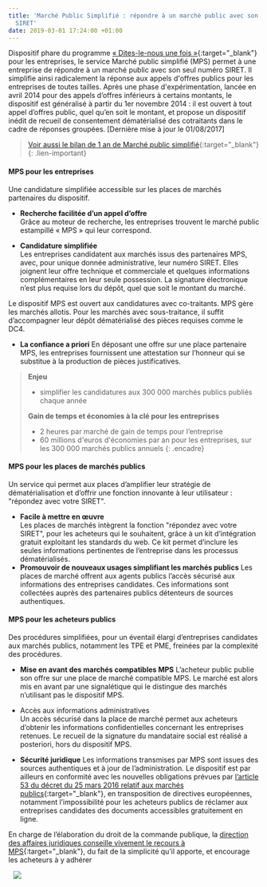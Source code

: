 ```yaml
---
title: 'Marché Public Simplifié : répondre à un marché public avec son seul numéro
  SIRET'
date: 2019-03-01 17:24:00 +01:00
---
```


Dispositif phare du programme [« Dites-le-nous une fois »](https://www.modernisation.gouv.fr/home/dites-le-nous-une-fois-un-programme-pour-simplifier-la-vie-des-entreprises){:target="_blank"} pour les entreprises, le service Marché public simplifié (MPS) permet à une entreprise de répondre à un marché public avec son seul numéro SIRET. Il simplifie ainsi radicalement la réponse aux appels d'offres publics pour les entreprises de toutes tailles. Après une phase d'expérimentation, lancée en avril 2014 pour des appels d’offres inférieurs à certains montants, le dispositif est généralisé à partir du 1er novembre 2014 : il est ouvert à tout appel d’offres public, quel qu’en soit le montant, et propose un dispositif inédit de recueil de consentement dématérialisé des cotraitants dans le cadre de réponses groupées. [Dernière mise à jour le 01/08/2017]

> [Voir aussi le bilan de 1 an de Marché public simplifié](https://www.modernisation.gouv.fr/home/1-an-de-marche-public-simplifie-mps-premier-bilan){:target="_blank"}
{: .lien-important}

#### MPS pour les entreprises

Une candidature simplifiée accessible sur les places de marchés partenaires du dispositif.
* **Recherche facilitée d’un appel d’offre**<br>
Grâce au moteur de recherche, les entreprises trouvent le marché public estampillé « MPS » qui leur correspond.

* **Candidature simplifiée**<br>
Les entreprises candidatent aux marchés issus des partenaires MPS, avec, pour unique donnée administrative, leur numéro SIRET. Elles joignent leur offre technique et commerciale et quelques informations complémentaires en leur seule possession. La signature électronique n’est plus requise lors du dépôt, quel que soit le montant du marché.

Le dispositif MPS est ouvert aux candidatures avec co-traitants. MPS gère les marchés allotis. Pour les marchés avec sous-traitance, il suffit d’accompagner leur dépôt dématérialisé des pièces requises comme le DC4.

* **La confiance a priori**
En déposant une offre sur une place partenaire MPS, les entreprises fournissent une attestation sur l’honneur qui se substitue à la production de pièces justificatives.

> **Enjeu**
> * simplifier les candidatures aux 300 000 marchés publics publiés chaque année
> 
> **Gain de temps et économies à la clé pour les entreprises**
> * 2 heures par marché de gain de temps pour l’entreprise
> * 60 millions d'euros d'économies par an pour les entreprises, sur les 300 000 marchés publics annuels
{: .encadre}

#### MPS pour les places de marchés publics
Un service qui permet aux places d’amplifier leur stratégie de dématérialisation et d’offrir une fonction innovante à leur utilisateur : "répondez avec votre SIRET".

* **Facile à mettre en œuvre**<br>
Les places de marchés intègrent la fonction "répondez avec votre SIRET", pour les acheteurs qui le souhaitent, grâce à un kit d’intégration gratuit exploitant les standards du web. Ce kit permet d’inclure les seules informations pertinentes de l’entreprise dans les processus dématérialisés.
* **Promouvoir de nouveaux usages simplifiant les marchés publics**
Les places de marché offrent aux agents publics l’accès sécurisé aux informations des entreprises candidates. Ces informations sont collectées auprès des partenaires publics détenteurs de sources authentiques.

#### MPS pour les acheteurs publics
Des procédures simplifiées, pour un éventail élargi d’entreprises candidates aux marchés publics, notamment les TPE et PME, freinées par la complexité des procédures.

* **Mise en avant des marchés compatibles MPS**
L’acheteur public publie son offre sur une place de marché compatible MPS. Le marché est alors mis en avant par une signalétique qui le distingue des marchés n’utilisant pas le dispositif MPS.

* Accès aux informations administratives<br>
Un accès sécurisé dans la place de marché permet aux acheteurs d’obtenir les informations confidentielles concernant les entreprises retenues. Le recueil de la signature du mandataire social est réalisé a posteriori, hors du dispositif MPS.

* **Sécurité juridique**
Les informations transmises par MPS sont issues des sources authentiques et à jour de l’administration. Le dispositif est par ailleurs en conformité avec les nouvelles obligations prévues par [l’article 53 du décret du 25 mars 2016 relatif aux marchés publics](https://www.legifrance.gouv.fr/affichTexte.do?cidTexte=JORFTEXT000032295952&categorieLien=id){:target="_blank"}, en transposition de directives européennes, notamment l’impossibilité pour les acheteurs publics de réclamer aux entreprises candidates des documents accessibles gratuitement en ligne.

En charge de l’élaboration du droit de la commande publique, la [direction des affaires juridiques conseille vivement le recours à MPS](http://www.economie.gouv.fr/daj/acheteurs-publics-10-conseils-pour-reussir/sites-et-partenaires){:target="_blank"}, du fait de la simplicité qu’il apporte, et encourage les acheteurs à y adhérer

<figure class='image-centre' style='width: 30%; margin-left: 10px; margin-right: 10px'>
  <img src="/uploads/sgmap-1anmps-4.png"/>
</figure>












